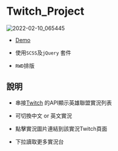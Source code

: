 # Twitch_Project

![2022-02-10_065445](https://user-images.githubusercontent.com/92734689/153304800-341092a7-c035-4814-b4e5-f487538abd47.png)

- [Demo](https://gbf555136.github.io/Twitch_Project/)

- 使用`SCSS`及`jQuery` 套件

- `RWD`排版

## 說明

- 串接[Twitch](https://www.twitch.tv/directory/game/League%20of%20Legends) 的API顯示英雄聯盟實況列表

- 可切換中文 or 英文實況

- 點擊實況圖片連結到該實況Twitch頁面

- 下拉讀取更多實況台


